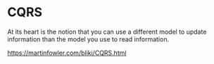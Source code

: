 # CQRS

At its heart is the notion that you can use a different model to update information than the model you use to read information.

https://martinfowler.com/bliki/CQRS.html
